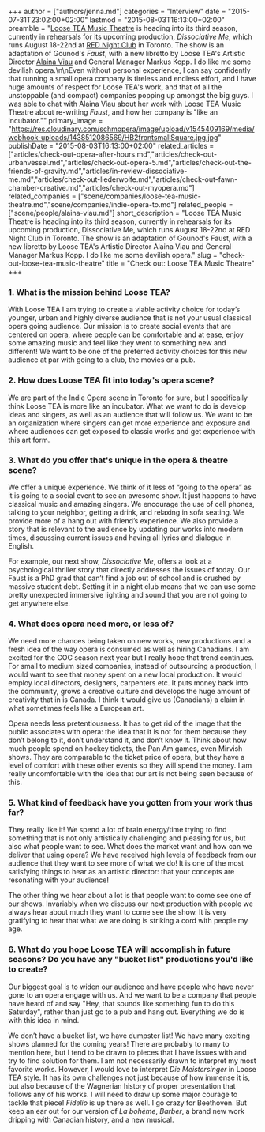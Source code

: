 +++
author = ["authors/jenna.md"]
categories = "Interview"
date = "2015-07-31T23:02:00+02:00"
lastmod = "2015-08-03T16:13:00+02:00"
preamble = "[Loose TEA Music Theatre](/scene/companies/loose-tea-music-theatre/) is heading into its third season, currently in rehearsals for its upcoming production, *Dissociative Me*, which runs August 18-22nd at [RED Night Club](http://www.rednightclub.ca/) in Toronto. The show is an adaptation of Gounod's *Faust*, with a new libretto by Loose TEA's Artistic Director [Alaina Viau](/scene/people/alaina-viau/) and General Manager Markus Kopp. I do like me some devilish opera.\n\nEven without personal experience, I can say confidently that running a small opera company is tireless and endless effort, and I have huge amounts of respect for Loose TEA's work, and that of all the unstoppable (and compact) companies popping up amongst the big guys. I was able to chat with Alaina Viau about her work with Loose TEA Music Theatre about re-writing *Faust*, and how her company is \"like an incubator.\""
primary_image = "https://res.cloudinary.com/schmopera/image/upload/v1545409169/media/webhook-uploads/1438512086569/HB2frontsmallSquare.jpg.jpg"
publishDate = "2015-08-03T16:13:00+02:00"
related_articles = ["articles/check-out-opera-after-hours.md","articles/check-out-urbanvessel.md","articles/check-out-opera-5.md","articles/check-out-the-friends-of-gravity.md","articles/in-review-dissociative-me.md","articles/check-out-liederwolfe.md","articles/check-out-fawn-chamber-creative.md","articles/check-out-myopera.md"]
related_companies = ["scene/companies/loose-tea-music-theatre.md","scene/companies/indie-opera-to.md"]
related_people = ["scene/people/alaina-viau.md"]
short_description = "Loose TEA Music Theatre is heading into its third season, currently in rehearsals for its upcoming production, Dissociative Me, which runs August 18-22nd at RED Night Club in Toronto. The show is an adaptation of Gounod&#039;s Faust, with a new libretto by Loose TEA&#039;s Artistic Director Alaina Viau and General Manager Markus Kopp. I do like me some devilish opera."
slug = "check-out-loose-tea-music-theatre"
title = "Check out: Loose TEA Music Theatre"
+++

### 1. What is the mission behind Loose TEA?

With Loose TEA I am trying to create a viable activity choice for today’s younger, urban and highly diverse audience that is not your usual classical opera going audience. Our mission is to create social events that are centered on opera, where people can be comfortable and at ease, enjoy some amazing music and feel like they went to something new and different! We want to be one of the preferred activity choices for this new audience at par with going to a club, the movies or a pub.

### 2. How does Loose TEA fit into today's opera scene?

We are part of the Indie Opera scene in Toronto for sure, but I specifically think Loose TEA is more like an incubator. What we want to do is develop ideas and singers, as well as an audience that will follow us. We want to be an organization where singers can get more experience and exposure and where audiences can get exposed to classic works and get experience with this art form. 

### 3. What do you offer that's unique in the opera & theatre scene?

We offer a unique experience. We think of it less of “going to the opera” as it is going to a social event to see an awesome show. It just happens to have classical music and amazing singers. We encourage the use of cell phones, talking to your neighbor, getting a drink, and relaxing in sofa seating. We provide more of a hang out with friend’s experience. We also provide a story that is relevant to the audience by updating our works into modern times, discussing current issues and having all lyrics and dialogue in English. 

For example, our next show, *Dissociative Me*, offers a look at a psychological thriller story that directly addresses the issues of today. Our Faust is a PhD grad that can’t find a job out of school and is crushed by massive student debt. Setting it in a night club means that we can use some pretty unexpected immersive lighting and sound that you are not going to get anywhere else.  

### 4. What does opera need more, or less of?

We need more chances being taken on new works, new productions and a fresh idea of the way opera is consumed as well as hiring Canadians.  I am excited for the COC season next year but I really hope that trend continues. For small to medium sized companies, instead of outsourcing a production, I would want to see that money spent on a new local production. It would employ local directors, designers, carpenters etc. It puts money back into the community, grows a creative culture and develops the huge amount of creativity that in is Canada. I think it would give us (Canadians) a claim in what sometimes feels like a European art.  

Opera needs less pretentiousness. It has to get rid of the image that the public associates with opera: the idea that it is not for them because they don’t belong to it, don’t understand it, and don’t know it. Think about how much people spend on hockey tickets, the Pan Am games, even Mirvish shows. They are comparable to the ticket price of opera, but they have a level of comfort with these other events so they will spend the money. I am really uncomfortable with the idea that our art is not being seen because of this.

### 5. What kind of feedback have you gotten from your work thus far?

They really like it! We spend a lot of brain energy/time trying to find something that is not only artistically challenging and pleasing for us, but also what people want to see. What does the market want and how can we deliver that using opera? We have received high levels of feedback from our audience that they want to see more of what we do! It is one of the most satisfying things to hear as an artistic director: that your concepts are resonating with your audience! 

The other thing we hear about a lot is that people want to come see one of our shows. Invariably when we discuss our next production with people we always hear about much they want to come see the show. It is very gratifying to hear that what we are doing is striking a cord with people my age.

### 6. What do you hope Loose TEA will accomplish in future seasons? Do you have any "bucket list" productions you'd like to create?

Our biggest goal is to widen our audience and have people who have never gone to an opera engage with us. And we want to be a company that people have heard of and say "Hey, that sounds like something fun to do this Saturday", rather than just go to a pub and hang out. Everything we do is with this idea in mind. 

We don’t have a bucket list, we have dumpster list! We have many exciting shows planned for the coming years! There are probably to many to mention here, but I tend to be drawn to pieces that I have issues with and try to find solution for them.  I am not necessarily drawn to interpret my most favorite works. However, I would love to interpret *Die Meistersinger* in Loose TEA style. It has its own challenges not just because of how immense it is, but also because of the Wagnerian history of proper presentation that follows any of his works. I will need to draw up some major courage to tackle that piece! *Fidelio* is up there as well. I go crazy for Beethoven. But keep an ear out for our version of *La bohème*, *Barber*, a brand new work dripping with Canadian history, and a new musical.
